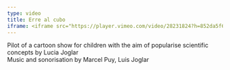 ```yaml
---
type: video
title: Erre al cubo
iframe: <iframe src="https://player.vimeo.com/video/28231824?h=852da5f6ef" width="384" height="215" frameborder="0" allow="autoplay; fullscreen; picture-in-picture" allowfullscreen></iframe>
---
```

Pilot of a cartoon show for children with the aim of popularise scientific concepts by Lucia Joglar<br />
Music and sonorisation by Marcel Puy, Luis Joglar
